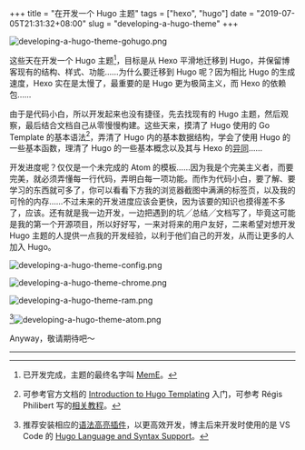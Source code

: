 +++
title = "在开发一个 Hugo 主题"
tags = ["hexo", "hugo"]
date = "2019-07-05T21:31:32+08:00"
slug = "developing-a-hugo-theme"
+++

![developing-a-hugo-theme-gohugo.png](/images/developing-a-hugo-theme-gohugo.png "Hugo")

这些天在开发一个 Hugo 主题[^1]，目标是从 Hexo 平滑地迁移到 Hugo，并保留博客现有的结构、样式、功能……为什么要迁移到 Hugo 呢？因为相比 Hugo 的生成速度，Hexo 实在是太慢了，最重要的是 Hugo 更为极简主义，而 Hexo 的依赖包……

由于是代码小白，所以开发起来也没有捷径，先去找现有的 Hugo 主题，然后观察，最后结合文档自己从零慢慢构建。这些天来，摸清了 Hugo 使用的 Go Template 的基本语法[^2]，弄清了 Hugo 内的基本数据结构，学会了使用 Hugo 的一些基本函数，理清了 Hugo 的一些基本概念以及其与 Hexo 的[异同](/tech/hugo-vs-hexo/)……

开发进度呢？仅仅是一个未完成的 Atom 的模板……因为我是个完美主义者，而要完美，就必须弄懂每一行代码，弄明白每一项功能。而作为代码小白，要了解、要学习的东西就可多了，你可以看看下方我的浏览器截图中满满的标签页，以及我的可怜的内存……不过未来的开发进度应该会更快，因为该要的知识也摸得差不多了，应该。还有就是我一边开发，一边把遇到的坑╱总结╱文档写了，毕竟这可能是我的第一个开源项目，所以好好写，一来对将来的用户友好，二来希望对想开发 Hugo 主题的人提供一点我的开发经验，以利于他们自己的开发，从而让更多的人加入 Hugo。

![developing-a-hugo-theme-config.png](/images/developing-a-hugo-theme-config.png "config.toml")

![developing-a-hugo-theme-chrome.png](/images/developing-a-hugo-theme-chrome.png "满满的标签页")

![developing-a-hugo-theme-ram.png](/images/developing-a-hugo-theme-ram.png "可怜的内存")

[^3]![developing-a-hugo-theme-atom.png](/images/developing-a-hugo-theme-atom.png "Atom 模板")

Anyway，敬请期待吧～

---

[^1]: 已开发完成，主题的最终名字叫 [MemE](/tech/documentation-of-hugo-theme-meme/)。
[^2]: 可参考官方文档的 [Introduction to Hugo Templating](https://gohugo.io/templates/introduction/) 入门，可参考 Régis Philibert 写的[相关教程](https://regisphilibert.com/tags/hugo/)。
[^3]: 推荐安装相应的[语法高亮插件](https://gohugo.io/tools/editors/)，以更高效开发，博主后来开发时使用的是 VS Code 的 [Hugo Language and Syntax Support](https://marketplace.visualstudio.com/items?itemName=budparr.language-hugo-vscode)。
